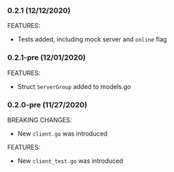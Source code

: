 
### 0.2.1 (12/12/2020)

FEATURES:

* Tests added, including mock server and `online` flag

### 0.2.1-pre (12/01/2020)

FEATURES:

* Struct `ServerGroup` added to models.go

### 0.2.0-pre (11/27/2020)

BREAKING CHANGES:

* New `client.go` was introduced

FEATURES:

* New `client_test.go` was introduced

